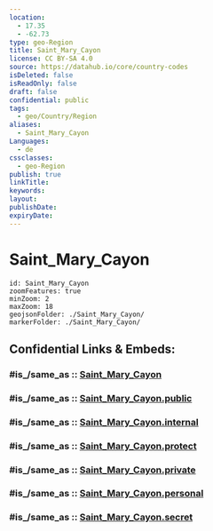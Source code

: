 ```yaml
---
location:
  - 17.35
  - -62.73
type: geo-Region
title: Saint_Mary_Cayon
license: CC BY-SA 4.0
source: https://datahub.io/core/country-codes
isDeleted: false
isReadOnly: false
draft: false
confidential: public
tags:
  - geo/Country/Region
aliases:
  - Saint_Mary_Cayon
Languages:
  - de
cssclasses:
  - geo-Region
publish: true
linkTitle:
keywords:
layout:
publishDate:
expiryDate:
---
```


# Saint_Mary_Cayon

```leaflet
id: Saint_Mary_Cayon
zoomFeatures: true 
minZoom: 2 
maxZoom: 18
geojsonFolder: ./Saint_Mary_Cayon/
markerFolder: ./Saint_Mary_Cayon/
```


## Confidential Links & Embeds: 

### #is_/same_as :: [Saint_Mary_Cayon](/_Standards/Earth/Continent/America~Caribbean/Saint_Kitts_and_Nevis~Islands/parishes~Saint_Kitts_and_Nevis/Saint_Mary_Cayon.md) 

### #is_/same_as :: [Saint_Mary_Cayon.public](/_public/Earth/Continent/America~Caribbean/Saint_Kitts_and_Nevis~Islands/parishes~Saint_Kitts_and_Nevis/Saint_Mary_Cayon.public.md) 

### #is_/same_as :: [Saint_Mary_Cayon.internal](/_internal/Earth/Continent/America~Caribbean/Saint_Kitts_and_Nevis~Islands/parishes~Saint_Kitts_and_Nevis/Saint_Mary_Cayon.internal.md) 

### #is_/same_as :: [Saint_Mary_Cayon.protect](/_protect/Earth/Continent/America~Caribbean/Saint_Kitts_and_Nevis~Islands/parishes~Saint_Kitts_and_Nevis/Saint_Mary_Cayon.protect.md) 

### #is_/same_as :: [Saint_Mary_Cayon.private](/_private/Earth/Continent/America~Caribbean/Saint_Kitts_and_Nevis~Islands/parishes~Saint_Kitts_and_Nevis/Saint_Mary_Cayon.private.md) 

### #is_/same_as :: [Saint_Mary_Cayon.personal](/_personal/Earth/Continent/America~Caribbean/Saint_Kitts_and_Nevis~Islands/parishes~Saint_Kitts_and_Nevis/Saint_Mary_Cayon.personal.md) 

### #is_/same_as :: [Saint_Mary_Cayon.secret](/_secret/Earth/Continent/America~Caribbean/Saint_Kitts_and_Nevis~Islands/parishes~Saint_Kitts_and_Nevis/Saint_Mary_Cayon.secret.md)

